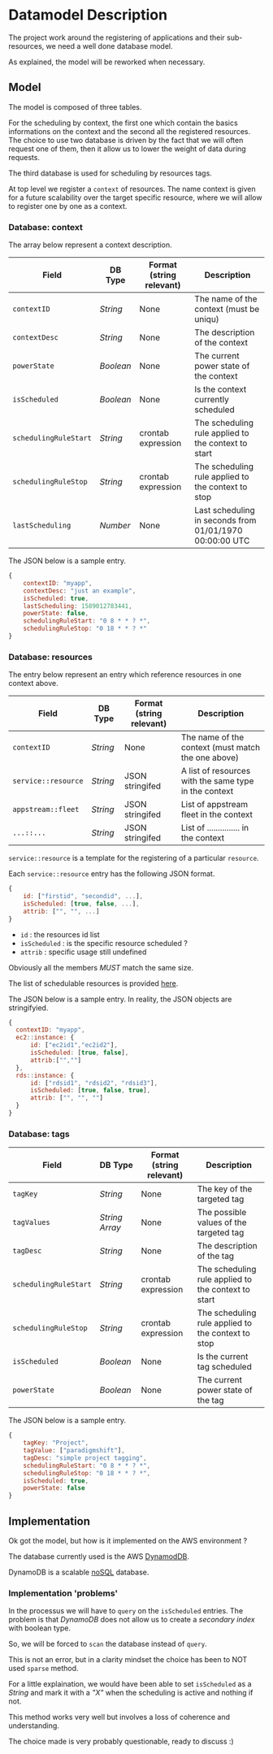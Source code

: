 # Datamodel Description

The project work around the registering of applications and their sub-resources, we need a well done database model.

As explained, the model will be reworked when necessary.

## Model

The model is composed of three tables.

For the scheduling by context, the first one which contain the basics informations on the context and the second all the registered resources.
The choice to use two database is driven by the fact that we will often request one of them, then it allow us to lower the weight of data during requests.

The third database is used for scheduling by resources tags.

At top level we register a `context` of resources. The name context is given for a future scalability over the target specific resource, where we will allow to register one by one as a context.

### Database: context

The array below represent a context description.

| Field                    | DB Type             | Format (string relevant)         | Description                                                     |
|--------------------------|---------------------|----------------------------------|-----------------------------------------------------------------|
| `contextID`              | _String_            | None                             | The name of the context (must be uniqu)                          |
| `contextDesc`            | _String_            | None                             | The description of the context                                  |
| `powerState`             | _Boolean_           | None                             | The current power state of the context                          |
| `isScheduled`            | _Boolean_           | None                             | Is the context currently scheduled                              |
| `schedulingRuleStart`    | _String_            | crontab expression               | The scheduling rule applied to the context to start             |
| `schedulingRuleStop`     | _String_            | crontab expression               | The scheduling rule applied to the context to stop              |
| `lastScheduling`         | _Number_            | None                             | Last scheduling in seconds from  01/01/1970 00:00:00 UTC        |

The JSON below is a sample entry.

```javascript
{
    contextID: "myapp",
    contextDesc: "just an example",
    isScheduled: true,
    lastScheduling: 1589012783441,
    powerState: false,
    schedulingRuleStart: "0 8 * * ? *",
    schedulingRuleStop: "0 18 * * ? *"
}
```

### Database: resources

The entry below represent an entry which reference resources in one context above.

| Field                    | DB Type             | Format (string relevant)         | Description                                                  |
|--------------------------|---------------------|----------------------------------|--------------------------------------------------------------|
| `contextID`              | _String_            | None                             | The name of the context (must match the one above)           |
| `service::resource`      | _String_            | JSON stringifed                  | A list of resources with the same type in the context        |
| `appstream::fleet`       | _String_            | JSON stringifed                  | List of appstream fleet in the context                       |
| `...::...`               | _String_            | JSON stringifed                  | List of ............... in the context                       |

`service::resource` is a template for the registering of a particular `resource`.

Each `service::resource` entry has the following JSON format.

```javascript
{
    id: ["firstid", "secondid", ...],
    isScheduled: [true, false, ...],
    attrib: ["", "", ...]
}
```

  * `id` : the resources id list
  * `isScheduled` : is the specific resource scheduled ?
  * `attrib` : specific usage still undefined

Obviously all the members *MUST* match the same size.

The list of schedulable resources is provided [here](../resources.md).

The JSON below is a sample entry. In reality, the JSON objects are stringifyied.

```javascript
{
  contextID: "myapp",
  ec2::instance: {
      id: ["ec2id1","ec2id2"],
      isScheduled: [true, false],
      attrib:["",""]
  },
  rds::instance: {
      id: ["rdsid1", "rdsid2", "rdsid3"],
      isScheduled: [true, false, true],
      attrib: ["", "", ""]
  }
}
```

### Database: tags

| Field                    | DB Type             | Format (string relevant)         | Description                                                  |
|--------------------------|---------------------|----------------------------------|--------------------------------------------------------------|
| `tagKey`                 | _String_            | None                             | The key of the targeted tag                                  |
| `tagValues`              | _String Array_      | None                             | The possible values of the targeted tag                      |
| `tagDesc`                | _String_            | None                             | The description of the tag                                   |
| `schedulingRuleStart`    | _String_            | crontab expression               | The scheduling rule applied to the context to start          |
| `schedulingRuleStop`     | _String_            | crontab expression               | The scheduling rule applied to the context to stop           |
| `isScheduled`            | _Boolean_           | None                             | Is the current tag scheduled                                 |
| `powerState`             | _Boolean_           | None                             | The current power state of the tag                           |

The JSON below is a sample entry.

```javascript
{
    tagKey: "Project",
    tagValue: ["paradigmshift"],
    tagDesc: "simple project tagging",
    schedulingRuleStart: "0 8 * * ? *",
    schedulingRuleStop: "0 18 * * ? *",
    isScheduled: true,
    powerState: false
}
```

## Implementation

Ok got the model, but how is it implemented on the AWS environment ?

The database currently used is the AWS [DynamodDB](https://docs.aws.amazon.com/amazondynamodb/latest/developerguide/Introduction.html).

DynamoDB is a scalable [noSQL](https://en.wikipedia.org/wiki/NoSQL) database.

### Implementation 'problems'

In the processus we will have to `query` on the `isScheduled` entries.
The problem is that *DynamoDB* does not allow us to create a *secondary index* with boolean type.

So, we will be forced to `scan` the database instead of `query`.

This is not an error, but in a clarity mindset the choice has been to NOT used `sparse` method.

For a little explaination, we would have been able to set `isScheduled` as a _String_ and mark it with a *"X"* when the scheduling is active and nothing if not.

This method works very well but involves a loss of coherence and understanding.

The choice made is very probably questionable, ready to discuss :)